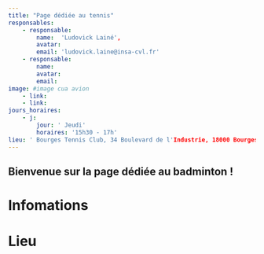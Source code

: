 ```yaml
---
title: "Page dédiée au tennis"
responsables:   
    - responsable:
        name:  'Ludovick Lainé',
        avatar:
        email: 'ludovick.laine@insa-cvl.fr'
    - responsable:
        name:
        avatar:
        email:
image: #image cua avion
    - link:
    - link:
jours_horaires:
    - j:
        jour: ' Jeudi' 
        horaires: '15h30 - 17h'
lieu: ' Bourges Tennis Club, 34 Boulevard de l'Industrie, 18000 Bourges'
---
```


## Bienvenue sur la page dédiée au badminton !
# Infomations


# Lieu